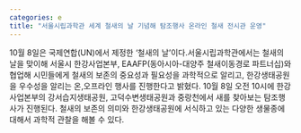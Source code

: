 ```yaml
---
categories: e
title: "서울시립과학관 세계 철새의 날 기념해 탐조행사 온라인 철새 전시관 운영"
---
```

10월 8일은 국제연합(UN)에서 제정한 ‘철새의 날’이다.서울시립과학관에서는 철새의 날을 맞이해 서울시 한강사업본부, EAAFP(동아시아-대양주 철새이동경로 파트너십)와 협업해 시민들에게 철새의 보존의 중요성과 필요성을 과학적으로 알리고, 한강생태공원을 우수성을 알리는 온,오프라인 행사를 진행한다고 밝혔다. 10월 8일 오전 10시에 한강사업본부의 강서습지생태공원, 고덕수변생태공원과 중랑천에서 새를 찾아보는 탐조행사가 진행된다. 철새의 보존의 의미와 한강생태공원에 서식하고 있는 다양한 생물종에 대해서 과학적 관찰을 해볼 수 있다.